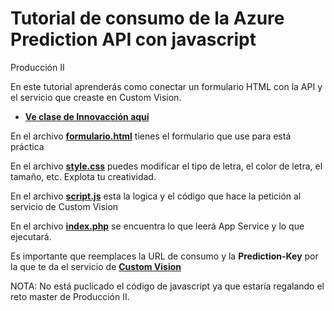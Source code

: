 # Tutorial de consumo de la Azure Prediction API con javascript
Producción II

En este tutorial aprenderás como conectar un formulario HTML con la API y el servicio que creaste en Custom Vision.

 - **[Ve clase de Innovacción aquí](https://web.microsoftstream.com/video/b32f065b-858d-459a-baf1-61a8c17654fe)**

En el archivo **[formulario.html](/formulario.html)** tienes el formulario que use para está práctica

En el archivo **[style.css](/style.css)** puedes modificar el tipo de letra, el color de letra, el tamaño, etc. Explota tu creatividad.

En el archivo **[script.js](/script.js)** esta la logica y el código que hace la petición al servicio de Custom Vision

En el archivo **[index.php](/index.php)** se encuentra lo que leerá App Service y lo que ejecutará.

Es importante que reemplaces la URL de consumo y la **Prediction-Key** por la que te da el servicio de **[Custom Vision](https://www.customvision.ai/)** 

NOTA: No está puclicado el código de javascript ya que estaría regalando el reto master de Producción II.
